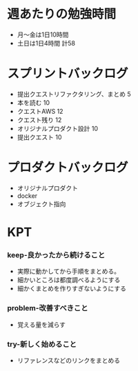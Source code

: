 
# 週あたりの勉強時間
- 月〜金は1日10時間
- 土日は1日4時間
計58

# スプリントバックログ
- 提出クエストリファクタリング、まとめ 5
- 本を読む 10
- クエストAWS 12
- クエスト残り 12
- オリジナルプロダクト設計 10
- 提出クエスト 10

# プロダクトバックログ
- オリジナルプロダクト
- docker
- オブジェクト指向

# KPT
### keep-良かったから続けること
- 実際に動かしてから手順をまとめる。
- 細かいところは都度調べるようにする
- 細かくまとめを作りすぎないようにする

### problem-改善すべきこと
- 覚える量を減らす

### try-新しく始めること
- リファレンスなどのリンクをまとめる